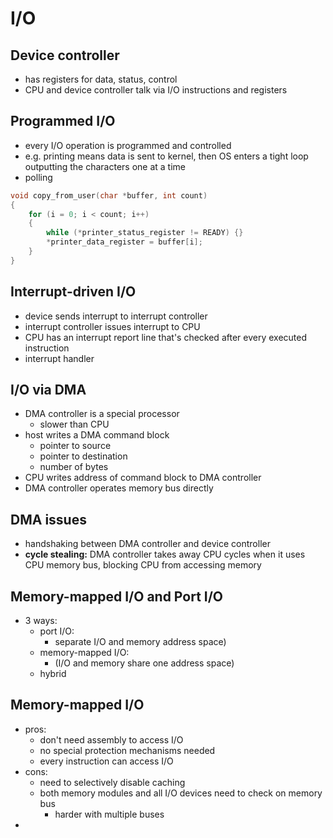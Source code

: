 # I/O

## Device controller
- has registers for data, status, control
- CPU and device controller talk via I/O instructions and registers

## Programmed I/O
- every I/O operation is programmed and controlled
- e.g. printing means data is sent to kernel, then OS enters a tight loop outputting the characters one at a time
- polling

```c
void copy_from_user(char *buffer, int count)
{
    for (i = 0; i < count; i++)
    {
        while (*printer_status_register != READY) {}
        *printer_data_register = buffer[i];
    }
}
```

## Interrupt-driven I/O
- device sends interrupt to interrupt controller
- interrupt controller issues interrupt to CPU
- CPU has an interrupt report line that's checked after every executed instruction
- interrupt handler

## I/O via DMA
- DMA controller is a special processor
    - slower than CPU
- host writes a DMA command block
    - pointer to source
    - pointer to destination
    - number of bytes
- CPU writes address of command block to DMA controller
- DMA controller operates memory bus directly

## DMA issues
- handshaking between DMA controller and device controller
- **cycle stealing:** DMA controller takes away CPU cycles when it uses CPU memory bus, blocking CPU from accessing memory

## Memory-mapped I/O and Port I/O
- 3 ways:
    - port I/O:
        - separate I/O and memory address space)
    - memory-mapped I/O:
        - (I/O and memory share one address space)
    - hybrid

## Memory-mapped I/O
- pros:
    - don't need assembly to access I/O
    - no special protection mechanisms needed
    - every instruction can access I/O
- cons:
    - need to selectively disable caching
    - both memory modules and all I/O devices need to check on memory bus
        - harder with multiple buses
- 